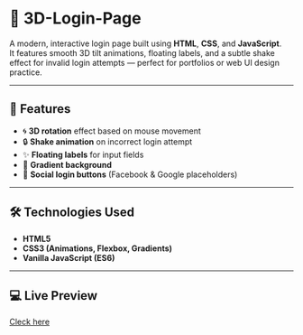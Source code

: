 # 🎨 3D-Login-Page

A modern, interactive login page built using **HTML**, **CSS**, and **JavaScript**.  
It features smooth 3D tilt animations, floating labels, and a subtle shake effect for invalid login attempts — perfect for portfolios or web UI design practice.

---

## 🚀 Features
- 🌀 **3D rotation** effect based on mouse movement  
- 🔒 **Shake animation** on incorrect login attempt  
- ✨ **Floating labels** for input fields  
- 🌈 **Gradient background**  
- 🔘 **Social login buttons** (Facebook & Google placeholders)

---

## 🛠️ Technologies Used
- **HTML5**
- **CSS3 (Animations, Flexbox, Gradients)**
- **Vanilla JavaScript (ES6)**

---

## 💻 Live Preview
[Cleck here](https://nazrulislam1835.github.io/3D-Login-Page/)
